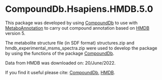 
# CompoundDb.Hsapiens.HMDB.5.0


This package was developed by using [CompoundDb](https://github.com/rformassspectrometry/CompoundDb) to use with 
[MetaboAnnotation](https://github.com/rformassspectrometry/MetaboAnnotation) to carry out compound annotation  based on [HMDB](http://www.hmdb.ca) version 5.

The metabolite structure file (in SDF format) structures.zip and hmdb_experimental_msms_spectra.zip were used to develop the package 
by using the functions of the package [CompoundDb](https://github.com/rformassspectrometry/CompoundDb).

Data from HMDB was downloaded on: 20/June/2022.

If you find it useful please cite:  [CompoundDb](https://github.com/rformassspectrometry/CompoundDb), [HMDB](http://www.hmdb.ca).


